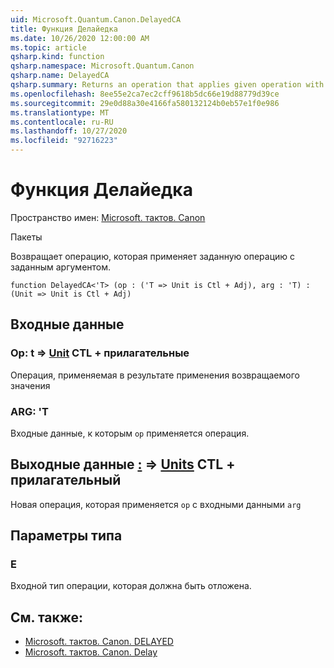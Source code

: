 ```yaml
---
uid: Microsoft.Quantum.Canon.DelayedCA
title: Функция Делайедка
ms.date: 10/26/2020 12:00:00 AM
ms.topic: article
qsharp.kind: function
qsharp.namespace: Microsoft.Quantum.Canon
qsharp.name: DelayedCA
qsharp.summary: Returns an operation that applies given operation with given argument.
ms.openlocfilehash: 8ee55e2ca7ec2cff9618b5dc66e19d88779d39ce
ms.sourcegitcommit: 29e0d88a30e4166fa580132124b0eb57e1f0e986
ms.translationtype: MT
ms.contentlocale: ru-RU
ms.lasthandoff: 10/27/2020
ms.locfileid: "92716223"
---
```

# <a name="delayedca-function"></a>Функция Делайедка

Пространство имен: [Microsoft. тактов. Canon](xref:Microsoft.Quantum.Canon)

Пакеты [](https://nuget.org/packages/)


Возвращает операцию, которая применяет заданную операцию с заданным аргументом.

```qsharp
function DelayedCA<'T> (op : ('T => Unit is Ctl + Adj), arg : 'T) : (Unit => Unit is Ctl + Adj)
```


## <a name="input"></a>Входные данные

### <a name="op--t--unit-ctl--adj"></a>Op: t => [Unit](xref:microsoft.quantum.lang-ref.unit) CTL + прилагательные

Операция, применяемая в результате применения возвращаемого значения


### <a name="arg--t"></a>ARG: 'T

Входные данные, к которым `op` применяется операция.



## <a name="output--unit--unit-ctl--adj"></a>Выходные данные [:](xref:microsoft.quantum.lang-ref.unit) => [Units](xref:microsoft.quantum.lang-ref.unit) CTL + прилагательный

Новая операция, которая применяется `op` с входными данными `arg`

## <a name="type-parameters"></a>Параметры типа

### <a name="t"></a>Е

Входной тип операции, которая должна быть отложена.

## <a name="see-also"></a>См. также:

- [Microsoft. тактов. Canon. DELAYED](xref:Microsoft.Quantum.Canon.Delayed)
- [Microsoft. тактов. Canon. Delay](xref:Microsoft.Quantum.Canon.Delay)